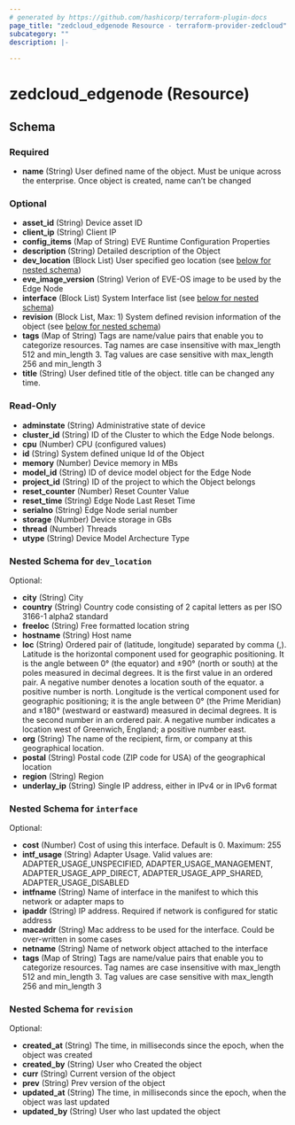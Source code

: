 ```yaml
---
# generated by https://github.com/hashicorp/terraform-plugin-docs
page_title: "zedcloud_edgenode Resource - terraform-provider-zedcloud"
subcategory: ""
description: |-
  
---
```


# zedcloud_edgenode (Resource)





<!-- schema generated by tfplugindocs -->
## Schema

### Required

- **name** (String) User defined name of the object. Must be unique across the enterprise. Once object is created, name can’t be changed

### Optional

- **asset_id** (String) Device asset ID
- **client_ip** (String) Client IP
- **config_items** (Map of String) EVE Runtime Configuration Properties
- **description** (String) Detailed description of the Object
- **dev_location** (Block List) User specified geo location (see [below for nested schema](#nestedblock--dev_location))
- **eve_image_version** (String) Verion of EVE-OS image to be used by the Edge Node
- **interface** (Block List) System Interface list (see [below for nested schema](#nestedblock--interface))
- **revision** (Block List, Max: 1) System defined revision information of the object (see [below for nested schema](#nestedblock--revision))
- **tags** (Map of String) Tags are name/value pairs that enable you to categorize resources. Tag names are case insensitive with max_length 512 and min_length 3. Tag values are case sensitive with max_length 256 and min_length 3
- **title** (String) User defined title of the object. title can be changed any time.

### Read-Only

- **adminstate** (String) Administrative state of device
- **cluster_id** (String) ID of the Cluster to which the Edge Node belongs.
- **cpu** (Number) CPU (configured values)
- **id** (String) System defined unique Id of the Object
- **memory** (Number) Device memory in MBs
- **model_id** (String) ID of device model object for the Edge Node
- **project_id** (String) ID of the project to which the Object belongs
- **reset_counter** (Number) Reset Counter Value
- **reset_time** (String) Edge Node Last Reset Time
- **serialno** (String) Edge Node serial number
- **storage** (Number) Device storage in GBs
- **thread** (Number) Threads
- **utype** (String) Device Model Archecture Type

<a id="nestedblock--dev_location"></a>
### Nested Schema for `dev_location`

Optional:

- **city** (String) City
- **country** (String) Country code consisting of 2 capital letters as per ISO 3166-1 alpha2 standard
- **freeloc** (String) Free formatted location string
- **hostname** (String) Host name
- **loc** (String) Ordered pair of (latitude, longitude) separated by comma (,). Latitude is the horizontal component used for geographic positioning. It is the angle between 0° (the equator) and ±90° (north or south) at the poles measured in decimal degrees. It is the first value in an ordered pair. A negative number denotes a location south of the equator. a positive number is north. Longitude is the vertical component used for  geographic positioning; it is the angle between 0° (the Prime Meridian) and ±180° (westward or eastward) measured in decimal degrees. It is the second number in an ordered pair. A negative number indicates a location west of Greenwich, England; a positive number east.
- **org** (String) The name of the recipient, firm, or company at this geographical location.
- **postal** (String) Postal code (ZIP code for USA) of the geographical location
- **region** (String) Region
- **underlay_ip** (String) Single IP address, either in IPv4 or in IPv6 format


<a id="nestedblock--interface"></a>
### Nested Schema for `interface`

Optional:

- **cost** (Number) Cost of using this interface. Default is 0. Maximum: 255
- **intf_usage** (String) Adapter Usage. Valid values are: ADAPTER_USAGE_UNSPECIFIED, ADAPTER_USAGE_MANAGEMENT, ADAPTER_USAGE_APP_DIRECT, ADAPTER_USAGE_APP_SHARED, ADAPTER_USAGE_DISABLED
- **intfname** (String) Name of interface in the manifest to which this network or adapter maps to
- **ipaddr** (String) IP address. Required if network is configured for static address
- **macaddr** (String) Mac address to be used for the interface. Could be over-written in some cases
- **netname** (String) Name of network object attached to the interface
- **tags** (Map of String) Tags are name/value pairs that enable you to categorize resources. Tag names are case insensitive with max_length 512 and min_length 3. Tag values are case sensitive with max_length 256 and min_length 3


<a id="nestedblock--revision"></a>
### Nested Schema for `revision`

Optional:

- **created_at** (String) The time, in milliseconds since the epoch, when the object was created
- **created_by** (String) User who Created the object
- **curr** (String) Current version of the object
- **prev** (String) Prev version of the object
- **updated_at** (String) The time, in milliseconds since the epoch, when the object was last updated
- **updated_by** (String) User who last updated the object


